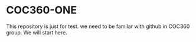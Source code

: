 COC360-ONE
==========

This repository is just for test. we need to be familar with github in COC360 group. We will start here.
